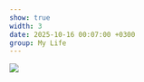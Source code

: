 ```yaml
---
show: true
width: 3
date: 2025-10-16 00:07:00 +0300
group: My Life
---
```

<div>
    <img data-src="{{ '/assets/images/etc/mylife/G1Tv1UpW8AAahW8.jpg' | relative_url }}" class="lazy w-100 rounded-xl" src="{{ '/assets/images/empty_300x200.png' | relative_url }}">
</div>
